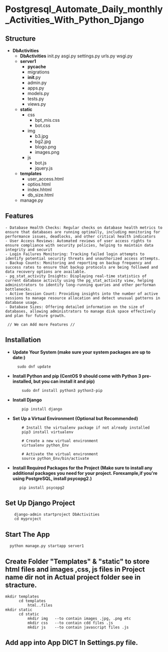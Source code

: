 # Postgresql_Automate_Daily_monthly_Activities_With_Python_Django
## Structure
- **DbActivities**
  - **DbActivities**
      init.py
      asgi.py
      settings.py
      urls.py
      wsgi.py
  - **server1**
     - __pycache__
     - migrations
     - __init__.py
     - admin.py
     - apps.py
     - models.py
     - tests.py
     - views.py
  - **static**
      - css
          - bpt_mis.css
          - bot.css
      - img
          - b3.jpg
          - bg2.jpg
          - blogo.png
          - images.png
      - js
          - bot.js
          - jquery.js
  - **templates**
      - user_access.html
      - optios.html
      - index.hhtml
      - db_size.html
  - manage.py
## Features
    - Database Health Checks: Regular checks on database health metrics to ensure that databases are running optimally, including monitoring for performance issues, deadlocks, and other critical health indicators
    - User Access Reviews: Automated reviews of user access rights to ensure compliance with security policies, helping to maintain data integrity and securit
    - Login Failures Monitoring: Tracking failed login attempts to identify potential security threats and unauthorized access attempts.
    - Backup Counts: Monitoring and reporting on backup frequency and success rates to ensure that backup protocols are being followed and data recovery options are available.
    - pg_stat_activity Insights: Displaying real-time statistics of current database activity using the pg_stat_activity view, helping administrators to identify long-running queries and other performan bottlenecks.
    - Active Session Count: Providing insights into the number of active sessions to manage resource allocation and detect unusual patterns in database usage.
    - Database Sizes: Offering detailed information on the size of databases, allowing administrators to manage disk space effectively and plan for future growth.

     // We can Add more Features //
## Installation
- **Update Your System (make sure your system packages are up to date:)**
    ```
      sudo dnf update
    ```
- **Install Python and pip (CentOS 9 should come with Python 3 pre-installed, but you can install it and pip)**
    ```
        sudo dnf install python3 python3-pip
    ```
- **Install Django**
    ```
        pip install django
    ```
- **Set Up a Virtual Environment (Optional but Recommended)**
    ```
        # Install the virtualenv package if not already installed
        pip3 install virtualenv
      
        # Create a new virtual environment
        virtualenv python_Env
      
        # Activate the virtual environment
        source python_Env/bin/activate
    ```
- **Install Required Packages for the Project (Make sure to install any additional packages you need for your project. Forexample,if you're using PostgreSQL, install psycopg2.)**
    ```
       pip install psycopg2
    ```
## Set Up Django Project
        django-admin startproject DbActivities 
        cd myproject
## Start The App
      python manage.py startapp server1

## Create Folder "Templates" & "static" to store html files and images ,css, js files in Project name dir not in Actual project folder see in stracture.
    mkdir templates
          cd templates
              html..files
    mkdir static
          cd static
              mkdir img   --to contain images .jpg, .png etc
              mkdir css   --to contain cdd files .js
              mkdir js    --to contain javascript files .js
## Add app into App DICT In Settings.py file.



      
